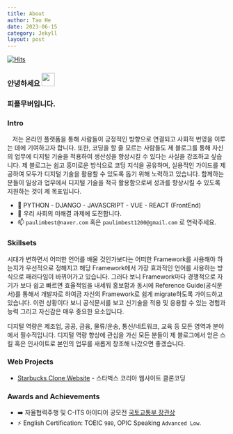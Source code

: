 ```yaml
---
title: About
author: Tao He
date: 2023-06-15
category: Jekyll
layout: post
---
```


[![Hits](https://hits.seeyoufarm.com/api/count/incr/badge.svg?url=https%3A%2F%2Fgithub.com%2Fpplemover&count_bg=%23170206&title_bg=%230EE90F&icon=git.svg&icon_color=%23E7E7E7&title=Visitor+Stats&edge_flat=false)](https://hits.seeyoufarm.com)

### 안녕하세요 <img src="https://media.giphy.com/media/hvRJCLFzcasrR4ia7z/giphy.gif" width="30px">

### 피플무버입니다.

### <b>Intro</b>
  &nbsp;&nbsp;&nbsp;저는 온라인 플랫폼을 통해 사람들이 긍정적인 방향으로 연결되고 사회적 번영을 이루는 데에 기여하고자 합니다. 또한, 코딩을 할 줄 모르는 사람들도 제 블로그를 통해 자신의 업무에 디지털 기술을 적용하여 생산성을 향상시킬 수 있다는 사실을 강조하고 싶습니다. 제 블로그는 쉽고 흥미로운 방식으로 코딩 지식을 공유하며, 실용적인 가이드를 제공하여 모두가 디지털 기술을 활용할 수 있도록 돕기 위해 노력하고 있습니다. 함께하는 분들이 일상과 업무에서 디지털 기술을 적극 활용함으로써 성과를 향상시킬 수 있도록 지원하는 것이 제 목표입니다.
</details>

- 💪 PYTHON - DJANGO - JAVASCRIPT - VUE - REACT (FrontEnd)
- 🌱 우리 사회의 미해결 과제에 도전합니다.
- 📫 `paulimbest@naver.com` 혹은 `paulimbest1200@gmail.com` 로 연락주세요.

### <b>Skillsets</b>

  시대가 변하면서 어떠한 언어를 배울 것인가보다는 어떠한 Framework를 사용해야 하는지가 우선적으로 정해지고 해당 Framework에서 가장 효과적인 언어를 사용하는 방식으로 패러다임이 바뀌어가고 있습니다. 그러다 보니 Framework마다 경쟁적으로 자기가 보다 쉽고 빠르면 효율적임을 내세워 홍보함과 동시에 Reference Guide(공식문서)를 통해서 개발자로 하여금 자신의 Framework로 쉽게 migrate하도록 가이드하고 있습니다. 이런 상황이다 보니 공식문서를 보고 신기술을 적용 및 응용할 수 있는 경험과 능력 그리고 자신감은 매우 중요한 요소입니다.
  
  디지털 역량은 제조업, 공공, 금융, 물류/운송, 통신/네트워크, 교육 등 모든 영역과 분야에서 필수적입니다. 디지털 역량 향상에 관심을 가신 모든 분들이 제 블로그에서 얻은 스킬 혹은 인사이트로 본인의 업무를 새롭게 창조해 나갔으면 좋겠습니다.

### <b>Web Projects</b>
  
 - [Starbucks Clone Website](https://lambent-chaja-ac32df.netlify.app) - 스타벅스 코리아 웹사이트 클론코딩
### <b>Awards&nbsp;and&nbsp;Achievements</b>
  
- ➡️ 자율협력주행 및 C-ITS 아이디어 공모전 [국토교통부 장관상](https://m.blog.naver.com/uosblog/222165125291) 
- ⚡ English Certification: TOEIC `980`, OPIC Speaking `Advanced Low`.
